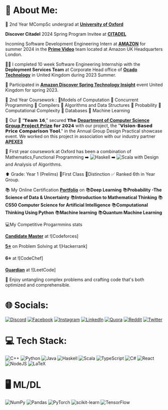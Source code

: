 # 💫 About Me:

🔭 2nd Year  MCompSc undergrad at [**University of Oxford**](https://www.ox.ac.uk/) <br>

  **Discover Citadel** 2024 Spring Program Invitee at  [**CITADEL**](https://www.citadel.com/)

Incoming Software Development Engineering Intern at [**AMAZON**](https://www.aboutamazon.com/) for summer 2024 in the [**Prime Video**](https://www.aboutamazon.com/news/entertainment/what-you-need-to-know-about-prime-video) team located at Amazon UK Headquarters London.<br>
    
🧑‍💻 I completed  10 week Software Engineering Internship with the **Deployment Services Team**  at Corporate Head office of  [**Ocado Technology**](https://www.ocadogroup.com/technology/technology-pioneers/) in United Kingdom during 2023 Summer. <br> 

🔰 Participated in [**Amazon Discover Spring Technology Insight**](https://www.amazon.jobs/en/business_categories/student-programs) event United Kingdom for spring 2023.<br> 

📝 2nd Year Coursework : 📘Models of Computation 📘 Concurrent Programming 📘 Compilers 📘 Algorithms and Data Structures 📘 Probability 📘 Computational Complexity 📘 Databases 📘 Machine Learning

🥅 Our 🤜 “𝗧𝗲𝗮𝗺 𝟭𝟲," secured 𝗧𝗵𝗲 [**Department of Computer Science**](https://www.cs.ox.ac.uk/) [**𝗚𝗿𝗼𝘂𝗽 𝗣𝗿𝗼𝗷𝗲𝗰𝘁 𝗣𝗿𝗶𝘇𝗲**](https://www.cs.ox.ac.uk/news/2322-full.html) 𝗳𝗼𝗿 𝟮𝟬𝟮𝟰 with our project, the "𝗩𝗶𝘀𝗶𝗼𝗻-𝗕𝗮𝘀𝗲𝗱 𝗣𝗿𝗶𝗰𝗲 𝗖𝗼𝗺𝗽𝗮𝗿𝗶𝘀𝗼𝗻 𝗧𝗼𝗼𝗹." in the Annual Group Design Practical showcase event. We worked on this project in association with our industry partner [**APEXE3**](https://www.linkedin.com/company/apexe3/) 

📕 First year coursework at Oxford has been a combination of Mathematics,Functional Programming  ➡️ ![Haskell](https://img.shields.io/badge/Haskell-5e5086?style=flat-square&logo=haskell&logoColor=white) ➡️ ![Scala](https://img.shields.io/badge/scala-%23DC322F.svg?style=flat-square&logo=scala&logoColor=white) with Design and Analysis of Algorithms.

⬆️ Grade: Year 1 (Prelims) 🎯First Class 📌Distinction ✅ Ranked 6th in Year Group. <br>

📚 My Online Certification [**Portfolio**](https://drive.google.com/file/d/1VcAaOA_cK9nX_5vAcAgHdWSwjZheUx1f/view?usp=drive_link)   on 📚**Deep Learning** 📚**Probability -The Science of Data & Uncertainty** 📚**Introduction to Mathematical Thinking** 📚**CS50 Computer Science for Artificial Intelligence** 📚**Computational Thinking Using Python** 📚**Machine learning** 📚**Quantum Machine Learning**

💻My Competitive Progarmmins stats 

[**Candidate Master**](https://codeforces.com/profile/ronnith) at ![Codeforces]

[**5⭐**](https://www.hackerrank.com/ronnith?h_r=internal-search&hr_r=1) on Problem Solving at  ![Hackerrank]

**6⭐**  at ![CodeChef]

[**Guardian**](https://leetcode.com/ronnith/)  at ![LeetCode]


💬 Enjoy  untangling complex problems and crafting code that's both optimized and comprehensible.<br> 

# 🌐 Socials:
[![Discord](https://img.shields.io/badge/Discord-%237289DA.svg?logo=discord&logoColor=white)](https://discord.gg/https://discord.gg/DMfQQPSR) [![Facebook](https://img.shields.io/badge/Facebook-%231877F2.svg?logo=Facebook&logoColor=white)](https://facebook.com/ronnith.nandy) [![Instagram](https://img.shields.io/badge/Instagram-%23E4405F.svg?logo=Instagram&logoColor=white)](https://instagram.com/ronnithnandy) [![LinkedIn](https://img.shields.io/badge/LinkedIn-%230077B5.svg?logo=linkedin&logoColor=white)](https://linkedin.com/in/ronnithnandy) [![Quora](https://img.shields.io/badge/Quora-%23B92B27.svg?logo=Quora&logoColor=white)](https://quora.com/profile/Ronnith-Nandy) [![Reddit](https://img.shields.io/badge/Reddit-%23FF4500.svg?logo=Reddit&logoColor=white)](https://reddit.com/user/rnindia) [![Twitter](https://img.shields.io/badge/Twitter-%231DA1F2.svg?logo=Twitter&logoColor=white)](https://twitter.com/RonnithN) 

# 💻 Tech Stack:

![C++](https://img.shields.io/badge/c++-%2300599C.svg?style=for-the-badge&logo=c%2B%2B&logoColor=white)
![Python](https://img.shields.io/badge/python-3670A0?style=for-the-badge&logo=python&logoColor=ffdd54)
![Java](https://img.shields.io/badge/java-%23ED8B00.svg?style=for-the-badge&logo=openjdk&logoColor=white)
![Haskell](https://img.shields.io/badge/Haskell-5e5086?style=for-the-badge&logo=haskell&logoColor=white)
![Scala](https://img.shields.io/badge/scala-%23DC322F.svg?style=for-the-badge&logo=scala&logoColor=white)
![TypeScript](https://img.shields.io/badge/typescript-%23007ACC.svg?style=for-the-badge&logo=typescript&logoColor=white)
![C#](https://img.shields.io/badge/c%23-%23239120.svg?style=for-the-badge&logo=c-sharp&logoColor=white)
![React](https://img.shields.io/badge/react-%2320232a.svg?style=for-the-badge&logo=react&logoColor=%2361DAFB)
![NodeJS](https://img.shields.io/badge/node.js-6DA55F?style=for-the-badge&logo=node.js&logoColor=white)
![LaTeX](https://img.shields.io/badge/latex-%23008080.svg?style=for-the-badge&logo=latex&logoColor=white)


# 🖥️ ML/DL

![NumPy](https://img.shields.io/badge/numpy-%23013243.svg?style=for-the-badge&logo=numpy&logoColor=white)
![Pandas](https://img.shields.io/badge/pandas-%23150458.svg?style=for-the-badge&logo=pandas&logoColor=white)
![PyTorch](https://img.shields.io/badge/PyTorch-%23EE4C2C.svg?style=for-the-badge&logo=PyTorch&logoColor=white)
![scikit-learn](https://img.shields.io/badge/scikit--learn-%23F7931E.svg?style=for-the-badge&logo=scikit-learn&logoColor=white)
![TensorFlow](https://img.shields.io/badge/TensorFlow-%23FF6F00.svg?style=for-the-badge&logo=TensorFlow&logoColor=white)


